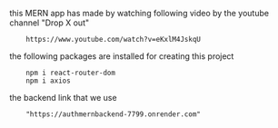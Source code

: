 this MERN app has made by watching following video by the youtube channel "Drop X out"

        https://www.youtube.com/watch?v=eKxlM4JskqU

the following packages are installed for creating this project

        npm i react-router-dom
        npm i axios

the backend link that we use 

        "https://authmernbackend-7799.onrender.com"

